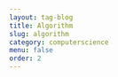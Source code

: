 ```yaml
---
layout: tag-blog
title: Algorithm
slug: algorithm
category: computerscience
menu: false
order: 2
---
```

